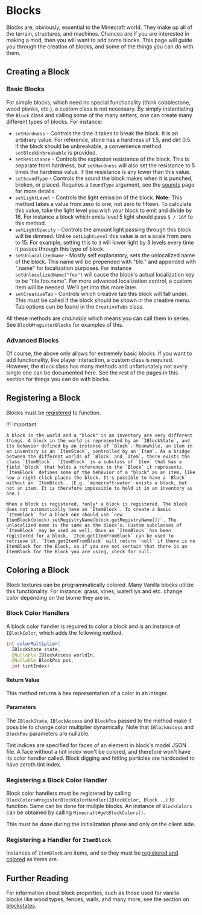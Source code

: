 Blocks
======

Blocks are, obviously, essential to the Minecraft world. They make up all of the terrain, structures, and machines. Chances are if you are interested in making a mod, then you will want to add some blocks. This page will guide you through the creation of blocks, and some of the things you can do with them.

Creating a Block
----------------

### Basic Blocks

For simple blocks, which need no special functionality (think cobblestone, wood planks, etc.), a custom class is not necessary. By simply instantiating the `Block` class and calling some of the many setters, one can create many different types of blocks. For instance:

- `setHardness` - Controls the time it takes to break the block. It is an arbitrary value. For reference, stone has a hardness of 1.5, and dirt 0.5. If the block should be unbreakable, a convenience method `setBlockUnbreakable` is provided.
- `setResistance` - Controls the explosion resistance of the block. This is separate from hardness, but `setHardness` will also set the resistance to 5 times the hardness value, if the resistance is any lower than this value.
- `setSoundType` - Controls the sound the block makes when it is punched, broken, or placed. Requires a `SoundType` argument, see the [sounds][] page for more details.
- `setLightLevel` - Controls the light emission of the block. **Note:** This method takes a value from zero to one, not zero to fifteen. To calculate this value, take the light level you wish your block to emit and divide by 16. For instance a block which emits level 5 light should pass `5 / 16f` to this method.
- `setLightOpacity` - Controls the amount light passing through this block will be dimmed. Unlike `setLightLevel` this value is on a scale from zero to 15. For example, setting this to `3` will lower light by 3 levels every time it passes through this type of block.
- `setUnlocalizedName` - Mostly self explanatory, sets the unlocalized name of the block. This name will be prepended with "tile." and appended with ".name" for localization purposes. For instance `setUnlocalizedName("foo")` will cause the block's actual localization key to be "tile.foo.name". For more advanced localization control, a custom Item will be needed. We'll get into this more later.
- `setCreativeTab` - Controls which creative tab this block will fall under. This must be called if the block should be shown in the creative menu. Tab options can be found in the `CreativeTabs` class.

All these methods are *chainable* which means you can call them in series. See `Block#registerBlocks` for examples of this.

### Advanced Blocks

Of course, the above only allows for extremely basic blocks. If you want to add functionality, like player interaction, a custom class is required. However, the `Block` class has many methods and unfortunately not every single one can be documented here. See the rest of the pages in this section for things you can do with blocks.

Registering a Block
-------------------

Blocks must be [registered][registering] to function.

!!! important
    
    A block in the world and a "block" in an inventory are very different things. A block in the world is represented by an `IBlockState`, and its behavior defined by an instance of `Block`. Meanwhile, an item in an inventory is an `ItemStack`, controlled by an `Item`. As a bridge between the different worlds of `Block` and `Item`, there exists the class `ItemBlock`. `ItemBlock` is a subclass of `Item` that has a field `block` that holds a reference to the `Block` it represents. `ItemBlock` defines some of the behavior of a "block" as an item, like how a right click places the block. It's possible to have a `Block` without an `ItemBlock`. (E.g. `minecraft:water` exists a block, but not an item. It is therefore impossible to hold it in an inventory as one.)

    When a block is registered, *only* a block is registered. The block does not automatically have an `ItemBlock`. To create a basic `ItemBlock` for a block one should use `new ItemBlock(block).setRegistryName(block.getRegistryName())`. The unlocalized name is the same as the block's. Custom subclasses of `ItemBlock` may be used as well. Once an `ItemBlock` has been registered for a block, `Item.getItemFromBlock` can be used to retrieve it. `Item.getItemFromBlock` will return `null` if there is no ItemBlock for the Block, so if you are not certain that there is an ItemBlock for the Block you are using, check for null.

Coloring a Block
----------------

Block textures can be programmatically colored. Many Vanilla blocks utilize this functionality. For instance: grass, vines, waterlilys and etc. change color depending on the biome they are in.

### Block Color Handlers

A block color handler is required to color a block and is an instance of `IBlockColor`, which adds the following method.

```java
int colorMultiplier(
  IBlockState state, 
  @Nullable IBlockAccess worldIn, 
  @Nullable BlockPos pos, 
  int tintIndex)
```

#### Return Value

This method returns a hex representation of a color in an integer. 

#### Parameters

The `IBlockState`, `IBlockAccess` and `BlockPos` passed to the method make it possible to change color multiplier dynamically. Note that `IBlockAccess` and `BlockPos` parameters are nullable.

Tint indices are specified for faces of an element in block's model JSON file. A face without a tint index won't be colored, and therefore won't have its color handler called. Block digging and hitting particles are hardcoded to have zeroth tint index.

### Registering a Block Color Handler

Block color handlers must be registered by calling `BlockColors#registerBlockColorHandler(IBlockColor, Block...)` to function. Same can be done for muliple blocks. An instance of `BlockColors` can be obtained by calling `Minecraft#getBlockColors()`. 

This must be done during the initialization phase and only on the client side.
	
### Registering a Handler for `ItemBlock`

Instances of `ItemBlock` are items, and so they must be [registered and colored][] as items are.

Further Reading
---------------

For information about block properties, such as those used for vanilla blocks like wood types, fences, walls, and many more, see the section on [blockstates][].

[sounds]: ../effects/sounds.md
[registering]: ../concepts/registries.md#registering-things
[blockstates]: ../blockstates/states.md
[registered and colored]: ../items/items.md#coloring-an-item
